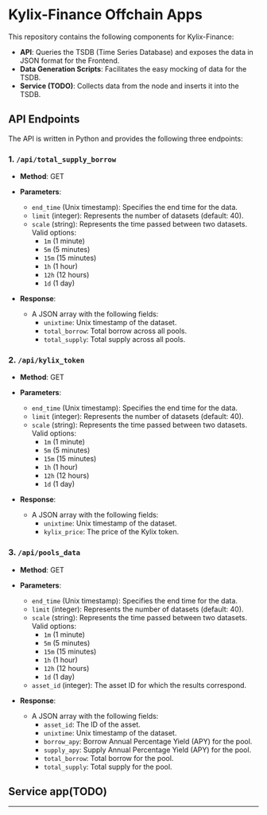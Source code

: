 # Kylix-Finance Offchain Apps

This repository contains the following components for Kylix-Finance:

- **API**: Queries the TSDB (Time Series Database) and exposes the data in JSON format for the Frontend.
- **Data Generation Scripts**: Facilitates the easy mocking of data for the TSDB.
- **Service (TODO)**: Collects data from the node and inserts it into the TSDB.

## API Endpoints

The API is written in Python and provides the following three endpoints:

### 1. `/api/total_supply_borrow`

- **Method**: GET
- **Parameters**:
  - `end_time` (Unix timestamp): Specifies the end time for the data.
  - `limit` (integer): Represents the number of datasets (default: 40).
  - `scale` (string): Represents the time passed between two datasets. Valid options:
    - `1m` (1 minute)
    - `5m` (5 minutes)
    - `15m` (15 minutes)
    - `1h` (1 hour)
    - `12h` (12 hours)
    - `1d` (1 day)
  
- **Response**:
  - A JSON array with the following fields:
    - `unixtime`: Unix timestamp of the dataset.
    - `total_borrow`: Total borrow across all pools.
    - `total_supply`: Total supply across all pools.

### 2. `/api/kylix_token`

- **Method**: GET
- **Parameters**:
  - `end_time` (Unix timestamp): Specifies the end time for the data.
  - `limit` (integer): Represents the number of datasets (default: 40).
  - `scale` (string): Represents the time passed between two datasets. Valid options:
    - `1m` (1 minute)
    - `5m` (5 minutes)
    - `15m` (15 minutes)
    - `1h` (1 hour)
    - `12h` (12 hours)
    - `1d` (1 day)

- **Response**:
  - A JSON array with the following fields:
    - `unixtime`: Unix timestamp of the dataset.
    - `kylix_price`: The price of the Kylix token.

### 3. `/api/pools_data`

- **Method**: GET
- **Parameters**:
  - `end_time` (Unix timestamp): Specifies the end time for the data.
  - `limit` (integer): Represents the number of datasets (default: 40).
  - `scale` (string): Represents the time passed between two datasets. Valid options:
    - `1m` (1 minute)
    - `5m` (5 minutes)
    - `15m` (15 minutes)
    - `1h` (1 hour)
    - `12h` (12 hours)
    - `1d` (1 day)
  - `asset_id` (integer): The asset ID for which the results correspond.

- **Response**:
  - A JSON array with the following fields:
    - `asset_id`: The ID of the asset.
    - `unixtime`: Unix timestamp of the dataset.
    - `borrow_apy`: Borrow Annual Percentage Yield (APY) for the pool.
    - `supply_apy`: Supply Annual Percentage Yield (APY) for the pool.
    - `total_borrow`: Total borrow for the pool.
    - `total_supply`: Total supply for the pool.


## Service app(TODO)
---
